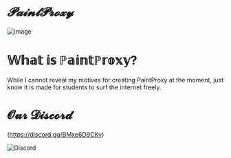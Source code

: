 # ***𝓟𝓪𝓲𝓷𝓽𝓟𝓻𝓸𝔁𝔂***

![image](https://github.com/Tacogamerman/Paint-Proxy-V1/assets/119009502/f16e8b08-87ad-4f10-8182-c976870f906e)



# 𝕎𝕙𝕒𝕥 𝕚𝕤 ℙ𝕒𝕚𝕟𝕥ℙ𝕣𝕠𝕩𝕪?

While I cannot reveal my motives for creating PaintProxy at the moment, just know it is made for students to surf the internet freely.

# 𝓞𝓾𝓻 𝓓𝓲𝓼𝓬𝓸𝓻𝓭

(https://discord.gg/BMxe6D9CKv)


![Discord](http://invidget.switchblade.xyz/BMxe6D9CKv)

